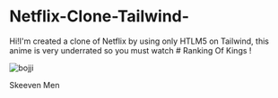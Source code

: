 # Netflix-Clone-Tailwind-



Hi!I'm created a clone of Netflix by using only HTLM5 on Tailwind, this anime is very underrated so you must watch # Ranking Of Kings !


![bojji](https://user-images.githubusercontent.com/91453728/156557296-e109c839-7ed7-4389-a2c1-78df7ab22ee5.jpg)





Skeeven Men
